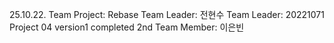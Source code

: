 25.10.22. Team Project: Rebase
Team Leader: 전현수
Team Leader: 20221071
Project 04 version1 completed
2nd Team Member: 이은빈